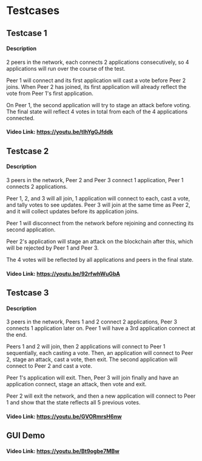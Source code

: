 
# Testcases

## Testcase 1
#### Description

2 peers in the network, each connects 2 applications consecutively, so 4 applications will run over the course of the test.

Peer 1 will connect and its first application will cast a vote before Peer 2 joins. When Peer 2 has joined, its first application will already reflect the vote from Peer 1's first application.

On Peer 1, the second application will try to stage an attack before voting. The final state will reflect 4 votes in total from each of the 4 applications connected.

#### Video Link: https://youtu.be/tIhYgGJfddk

## Testcase 2
#### Description

3 peers in the network, Peer 2 and Peer 3 connect 1 application, Peer 1 connects 2 applications.

Peer 1, 2, and 3 will all join, 1 application will connect to each, cast a vote, and tally votes to see updates. Peer 3 will join at the same time as Peer 2, and it will collect updates before its application joins.

Peer 1 will disconnect from the network before rejoining and connecting its second application.

Peer 2's application will stage an attack on the blockchain after this, which will be rejected by Peer 1 and Peer 3.

The 4 votes will be reflected by all applications and peers in the final state.

#### Video Link: https://youtu.be/92rfwhWuGbA

## Testcase 3
#### Description

3 peers in the network, Peers 1 and 2 connect 2 applications, Peer 3 connects 1 application later on. Peer 1 will have a 3rd application connect at the end.

Peers 1 and 2 will join, then 2 applications will connect to Peer 1 sequentially, each casting a vote. Then, an application will connect to Peer 2, stage an attack, cast a vote, then exit. The second application will connect to Peer 2 and cast a vote.

Peer 1's application will exit. Then, Peer 3 will join finally and have an application connect, stage an attack, then vote and exit.

Peer 2 will exit the network, and then a new application will connect to Peer 1 and show that the state reflects all 5 previous votes.

#### Video Link: https://youtu.be/GVORmrsH6nw

## GUI Demo
#### Video Link: https://youtu.be/Bt9ogbe7MBw
